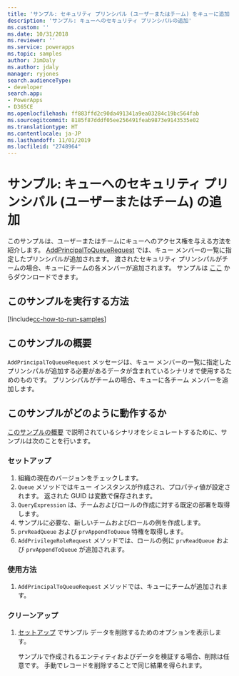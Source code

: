 ```yaml
---
title: 'サンプル: セキュリティ プリンシパル (ユーザーまたはチーム) をキューに追加 (Common Data Service) | Microsoft Docs'
description: 'サンプル: キューへのセキュリティ プリンシパルの追加'
ms.custom: ''
ms.date: 10/31/2018
ms.reviewer: ''
ms.service: powerapps
ms.topic: samples
author: JimDaly
ms.author: jdaly
manager: ryjones
search.audienceType:
- developer
search.app:
- PowerApps
- D365CE
ms.openlocfilehash: ff883ffd2c90da491341a9ea03284c19bc564fab
ms.sourcegitcommit: 8185f87dddf05ee256491feab9873e9143535e02
ms.translationtype: HT
ms.contentlocale: ja-JP
ms.lasthandoff: 11/01/2019
ms.locfileid: "2748964"
---
```

# <a name="sample-add-a-security-principal-user-or-team-to-a-queue"></a>サンプル: キューへのセキュリティ プリンシパル (ユーザーまたはチーム) の追加 

このサンプルは、ユーザーまたはチームにキューへのアクセス権を与える方法を紹介します。 [AddPrincipalToQueueRequest](https://docs.microsoft.com/dotnet/api/microsoft.crm.sdk.messages.addprincipaltoqueuerequest?view=dynamics-general-ce-9) では、キュー メンバーの一覧に指定したプリンシパルが追加されます。 渡されたセキュリティ プリンシパルがチームの場合、キューにチームの各メンバーが追加されます。 サンプルは [ここ](https://github.com/Microsoft/PowerApps-Samples/tree/master/cds/orgsvc/C%23/AddSecurityPrincipalToQueue) からダウンロードできます。

## <a name="how-to-run-this-sample"></a>このサンプルを実行する方法

[!include[cc-how-to-run-samples](../../includes/cc-how-to-run-samples.md)]

## <a name="what-this-sample-does"></a>このサンプルの概要

`AddPrincipalToQueueRequest` メッセージは、キュー メンバーの一覧に指定したプリンシパルが追加する必要があるデータが含まれているシナリオで使用するためのものです。 プリンシパルがチームの場合、キューに各チーム メンバーを追加します。

## <a name="how-this-sample-works"></a>このサンプルがどのように動作するか

[このサンプルの概要](#what-this-sample-does) で説明されているシナリオをシミュレートするために、サンプルは次のことを行います。

### <a name="setup"></a>セットアップ

1. 組織の現在のバージョンをチェックします。
2. `Queue` メソッドではキュー インスタンスが作成され、プロパティ値が設定されます。 返された GUID は変数で保存されます。
3. `QueryExpression` は、チームおよびロールの作成に対する既定の部署を取得します。
4. サンプルに必要な、新しいチームおよびロールの例を作成します。
5. `prvReadQueue` および `prvAppendToQueue` 特権を取得します。
6. `AddPrivilegeRoleRequest` メソッドでは、ロールの例に `prvReadQueue` および `prvAppendToQueue` が追加されます。

### <a name="demonstrate"></a>使用方法

1. `AddPrincipalToQueueRequest` メソッドでは、キューにチームが追加されます。
### <a name="clean-up"></a>クリーンアップ

1. [セットアップ](#setup) でサンプル データを削除するためのオプションを表示します。

    サンプルで作成されるエンティティおよびデータを検証する場合、削除は任意です。 手動でレコードを削除することで同じ結果を得られます。
